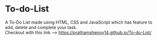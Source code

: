 # To-do-List
A To-Do List made using HTML, CSS and JavaScript which has feature to add, delete and complete your task. <br>
Checkout with this link --> https://prathamshenoy14.github.io/To-do-List/
